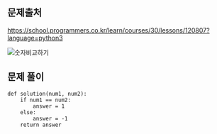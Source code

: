문제출처
---

https://school.programmers.co.kr/learn/courses/30/lessons/120807?language=python3


![숫자비교하기](https://github.com/user-attachments/assets/44b2c6ff-51c5-4ed4-9ba5-7f097d2e1704)



문제 풀이
--
    def solution(num1, num2):
        if num1 == num2:
            answer = 1
        else:
            answer = -1
        return answer
